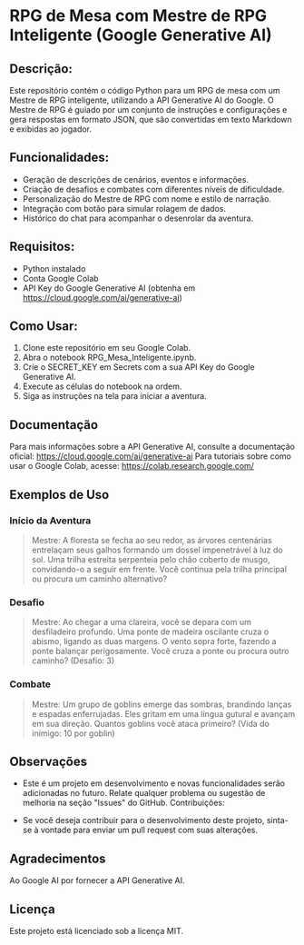 # RPG de Mesa com Mestre de RPG Inteligente (Google Generative AI)

## Descrição:

Este repositório contém o código Python para um RPG de mesa com um Mestre de RPG inteligente, utilizando a API Generative AI do Google. O Mestre de RPG é guiado por um conjunto de instruções e configurações e gera respostas em formato JSON, que são convertidas em texto Markdown e exibidas ao jogador.

## Funcionalidades:

* Geração de descrições de cenários, eventos e informações.
* Criação de desafios e combates com diferentes níveis de dificuldade.
* Personalização do Mestre de RPG com nome e estilo de narração.
* Integração com botão para simular rolagem de dados.
* Histórico do chat para acompanhar o desenrolar da aventura.

## Requisitos:

* Python instalado
* Conta Google Colab
* API Key do Google Generative AI (obtenha em https://cloud.google.com/ai/generative-ai)

## Como Usar:

1. Clone este repositório em seu Google Colab.
2. Abra o notebook RPG_Mesa_Inteligente.ipynb.
3. Crie o SECRET_KEY em Secrets com a sua API Key do Google Generative AI.
4. Execute as células do notebook na ordem.
5. Siga as instruções na tela para iniciar a aventura.

## Documentação

Para mais informações sobre a API Generative AI, consulte a documentação oficial: https://cloud.google.com/ai/generative-ai
Para tutoriais sobre como usar o Google Colab, acesse: https://colab.research.google.com/

## Exemplos de Uso
### Início da Aventura

> Mestre: A floresta se fecha ao seu redor, as árvores centenárias entrelaçam seus galhos 
> formando um dossel impenetrável à luz do sol. Uma trilha estreita serpenteia pelo 
> chão coberto de musgo, convidando-o a seguir em frente. Você continua pela trilha 
> principal ou procura um caminho alternativo?

### Desafio
> Mestre: Ao chegar a uma clareira, você se depara com um desfiladeiro profundo. Uma 
> ponte de madeira oscilante cruza o abismo, ligando as duas margens. O vento sopra forte, 
> fazendo a ponte balançar perigosamente. Você cruza a ponte ou procura outro caminho?
> (Desafio: 3)

### Combate
> Mestre: Um grupo de goblins emerge das sombras, brandindo lanças e espadas enferrujadas. 
> Eles gritam em uma língua gutural e avançam em sua direção. Quantos goblins você ataca 
> primeiro? (Vida do inimigo: 10 por goblin)

## Observações

* Este é um projeto em desenvolvimento e novas funcionalidades serão adicionadas no futuro.
Relate qualquer problema ou sugestão de melhoria na seção "Issues" do GitHub.
Contribuições:

* Se você deseja contribuir para o desenvolvimento deste projeto, sinta-se à vontade
para enviar um pull request com suas alterações.

## Agradecimentos

Ao Google AI por fornecer a API Generative AI.

## Licença

Este projeto está licenciado sob a licença MIT.
